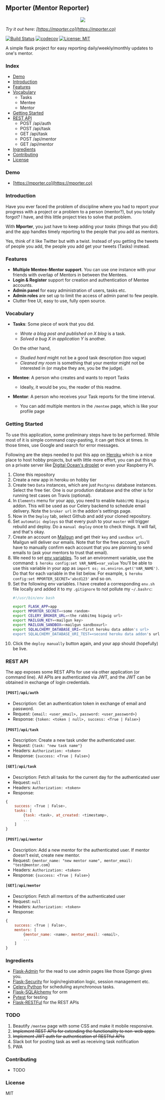 ## Mporter (Mentor Reporter)

<p align="center">
    <img src="https://imgur.com/zc455hVl.png"/>
</p>

*Try it out here: [https://mporter.co](https://mporter.co)*

[![Build Status](https://travis-ci.org/abhn/Mporter.svg?branch=master)](https://travis-ci.org/abhn/Mporter)
[![codecov](https://codecov.io/gh/abhn/Mporter/branch/master/graph/badge.svg?token=fofAGeN2Od)](https://codecov.io/gh/abhn/Mporter) 
[![License: MIT](https://img.shields.io/badge/License-MIT-yellow.svg)](https://opensource.org/licenses/MIT)

A simple flask project for easy reporting daily/weekly/monthly updates to one's mentor. 


### Index
- [Demo](#demo)
- [Introduction](#introduction)
- [Features](#features)
- [Vocabulary](#vocabulary)
    - Tasks
    - Mentee
    - Mentor
- [Getting Started](#getting-started)
- [REST API](#rest-api)
    - POST /api/auth
    - POST /api/task
    - GET /api/task
    - POST /api/mentor
    - GET /api/mentor
- [Ingredients](#ingredients)
- [Contributing](#contributing)
- [License](#license)

### Demo
- [https://mporter.co](https://mporter.co)

### Introduction
Have you ever faced the problem of discipline where you had to report your progress with a project or a problem to a person (mentor?), but you totally forgot? I have, and this little project tries to solve that problem.

With **Mporter**, you just have to keep adding your *tasks* (things that you did) and the app handles timely reporting to the people that you add as mentors. 

Yes, think of it like Twitter but with a twist. Instead of you getting the tweets of people you add, the people you add get your tweets (Tasks) instead.

### Features
- **Multiple Mentee-Mentor support**. You can use one instance with your friends with overlap of Mentors in between the Mentees.
- **Login & Register** support for creation and authentication of Mentee accounts.
- **Admin panel** for easy administration of users, tasks etc.
- **Admin roles** are set up to limit the access of admin panel to few people. 
- Clutter free UI, easy to use, fully open source.


### Vocabulary
- **Tasks**: Some piece of work that you did. 
    - *Wrote a blog post and published on X blog* is a task. 
    - *Solved a bug X in application Y* is another. 
    
    On the other hand, 
    - *Studied hard* might not be a good task description (too vague) 
    - *Cleaned my room* is something that your mentor might not be interested in (or maybe they are, you be the judge). 

- **Mentee**: A person who creates and wants to report Tasks
    - Ideally, it would be you, the reader of this readme. 

- **Mentor**: A person who receives your Task reports for the time interval.
    - You can add multiple mentors in the `/mentee` page, which is like your profile page

### Getting Started
To use this application, some preliminary steps have to be performed. While most of it is simple command copy-pasting, it can get thick at times. In those times, use Google and search for error messages. 

Following are the steps needed to put this app on [Heroku](https://heroku.com) which is a nice place to host hobby projects, but with little more effort, you can put this up on a private server like [Digital Ocean's droplet](https://www.digitalocean.com/products/droplets/) or even your Raspberry Pi.

1. Clone this repository
2. Create a new app in heroku on hobby tier
3. Create two `Data` instances, which are just `Postgres` database instances. Select the free tier.  One is our prodution database and the other is for running test cases on Travis (optional).
4. In `Elements` menu for your app, you need to enable `RabbitMQ Bigwig` addon. This will be used as our Celery backend to schedule email delivery. Note the `broker url` in the addon's settings page.
5. Now in the `Deploy` tab, select Github and add your cloned repository.
6. Set `automatic deploys` so that every push to your `master` will trigger rebuild and deploy. Do a `manual deploy` once to check things. It will fail, and that's okay.
7. Create an account on [Mailgun](https://www.mailgun.com/) and get their `key` and `sandbox url`. Mailgun will deliver our emails. Note that for the free account, you'll have to manually confirm each account that you are planning to send emails to (ask your mentors to trust that email).
8. We need to set [env variables](https://devcenter.heroku.com/articles/config-vars). To set an environment variable, use the command:
    `$ heroku config:set VAR_NAME=var_value`
    You'll be able to use this variable in your app as `import os; os.environ.get('VAR_NAME')`. Do that for each variable in the list below. For example, `$ heroku config:set MPORTER_SECRET='abcd123'` and so on.
9. Set the following env variables. I have created a corresponding `env.sh` file locally and added it to my `.gitignore` to not pollute my `~/.bashrc`:
    ```bash
    #!/usr/bin/env bash
    
    export FLASK_APP=app
    export MPORTER_SECRET=<some random>
    export CELERY_BROKER_URL=<the rabbitmq bigwig url>
    export MAILGUN_KEY=<mailgun key>
    export MAILGUN_SANDBOX=<mailgun sandboxurl>
    export SQLALCHEMY_DATABASE_URI=<first heroku data addon's url>
    export SQLALCHEMY_DATABASE_URI_TEST=<second heroku data addon's url>
    
    ```
10. Click the `deploy manually` button again, and your app should (hopefully) be live. 


### REST API
The app exposes some REST APIs for use via other application (or command line). All APIs are authenticated via JWT, and the JWT can be obtained in exchange of login credentials.

#### `[POST]/api/auth`
- Description: Get an authentication token in exchange of email and password.
- Request: `{email: <user_email>, password: <user_password>}` 
- Response: `{token: <token | null>, success: <True | False>}`

#### `[POST]/api/task`
- Description: Create a new task under the authenticated user.
- Request: `{task: "new task name"}`
- Headers: `Authorization: <token>`
- Response: `{success: <True | False>}`

#### `[GET]/api/task`
- Description: Fetch all tasks for the current day for the authenticated user
- Request: `null`
- Headers: `Authorization: <token>`
- Response: 
```javascript
{
    success: <True | False>, 
    tasks: [
        {task: <task>, at_created: <timestamp>, 
        ...
    ]
}
```

#### `[POST]/api/mentor`
- Description: Add a new mentor for the authenticated user. If mentor doesn't exist, create new mentor.
- Request: `{mentor_name: "new mentor name", mentor_email: "test@mentor.com}`
- Headers: `Authorization: <token>`
- Response: `{success: <True | False>}`

#### `[GET]/api/mentor`
- Description: Fetch all mentors of the authenticated user
- Request: `null`
- Headers: `Authorization: <token>`
- Response:
```javascript
{
    success: <True | False>, 
    mentors: [
        {mentor_name: <name>, mentor_email: <email>, 
        ...
    ]
}
```

### Ingredients
- [Flask-Admin](https://github.com/flask-admin/flask-admin) for the read to use admin pages like those Django gives you.
- [Flask-Security](https://github.com/mattupstate/flask-security) for login/registration logic, session management etc.
- [Celery Python](https://pypi.org/project/celery/) for scheduling asynchronous tasks.
- [Flask-SQLAlchemy](http://flask-sqlalchemy.pocoo.org/2.3/) for orm
- [Pytest](https://docs.pytest.org/en/latest/) for testing
- [Flask-RESTFul](https://flask-restful.readthedocs.io/en/latest/) for the REST APIs

### TODO
1. Beautify `/mentee` page with some CSS and make it mobile responsive.
2. <strike>Implement REST APIs for extending the functionality to non-web apps.</strike>
2. <strike>Implement JWT auth for authentication of RESTful APIs</strike>
3. Slack bot for posting task as well as receiving task notification
4. PWA


### Contributing
- TODO

### License
MIT